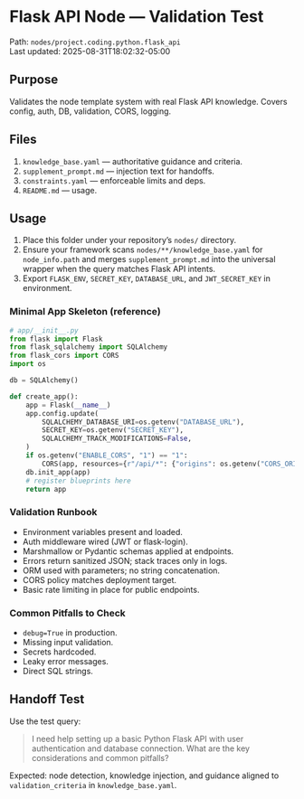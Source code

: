 # Flask API Node — Validation Test

Path: `nodes/project.coding.python.flask_api`  
Last updated: 2025-08-31T18:02:32-05:00

## Purpose
Validates the node template system with real Flask API knowledge. Covers config, auth, DB, validation, CORS, logging.

## Files
1. `knowledge_base.yaml` — authoritative guidance and criteria.
2. `supplement_prompt.md` — injection text for handoffs.
3. `constraints.yaml` — enforceable limits and deps.
4. `README.md` — usage.

## Usage
1. Place this folder under your repository’s `nodes/` directory.
2. Ensure your framework scans `nodes/**/knowledge_base.yaml` for `node_info.path` and merges `supplement_prompt.md` into the universal wrapper when the query matches Flask API intents.
3. Export `FLASK_ENV`, `SECRET_KEY`, `DATABASE_URL`, and `JWT_SECRET_KEY` in environment.

### Minimal App Skeleton (reference)
```python
# app/__init__.py
from flask import Flask
from flask_sqlalchemy import SQLAlchemy
from flask_cors import CORS
import os

db = SQLAlchemy()

def create_app():
    app = Flask(__name__)
    app.config.update(
        SQLALCHEMY_DATABASE_URI=os.getenv("DATABASE_URL"),
        SECRET_KEY=os.getenv("SECRET_KEY"),
        SQLALCHEMY_TRACK_MODIFICATIONS=False,
    )
    if os.getenv("ENABLE_CORS", "1") == "1":
        CORS(app, resources={r"/api/*": {"origins": os.getenv("CORS_ORIGINS", "*")}})
    db.init_app(app)
    # register blueprints here
    return app
```

### Validation Runbook
- Environment variables present and loaded.
- Auth middleware wired (JWT or flask-login).
- Marshmallow or Pydantic schemas applied at endpoints.
- Errors return sanitized JSON; stack traces only in logs.
- ORM used with parameters; no string concatenation.
- CORS policy matches deployment target.
- Basic rate limiting in place for public endpoints.

### Common Pitfalls to Check
- `debug=True` in production.
- Missing input validation.
- Secrets hardcoded.
- Leaky error messages.
- Direct SQL strings.

## Handoff Test
Use the test query:
> I need help setting up a basic Python Flask API with user authentication and database connection. What are the key considerations and common pitfalls?

Expected: node detection, knowledge injection, and guidance aligned to `validation_criteria` in `knowledge_base.yaml`.
